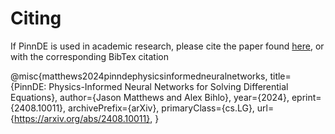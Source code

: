 # Citing

If PinnDE is used in academic research, please cite the paper found [here](https://arxiv.org/abs/2408.10011), or
with the corresponding BibTex citation

  @misc{matthews2024pinndephysicsinformedneuralnetworks,
      title={PinnDE: Physics-Informed Neural Networks for Solving Differential Equations}, 
      author={Jason Matthews and Alex Bihlo},
      year={2024},
      eprint={2408.10011},
      archivePrefix={arXiv},
      primaryClass={cs.LG},
      url={https://arxiv.org/abs/2408.10011}, 
      }
